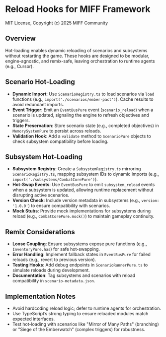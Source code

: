 # Reload Hooks for MIFF Framework
MIT License, Copyright (c) 2025 MIFF Community

## Overview
Hot-loading enables dynamic reloading of scenarios and subsystems without restarting the game. These hooks are designed to be modular, engine-agnostic, and remix-safe, leaving orchestration to runtime agents (e.g., Cursor).

## Scenario Hot-Loading
- **Dynamic Import**: Use `ScenarioRegistry.ts` to load scenarios via `load` functions (e.g., `import('./scenarios/ember-pact')`). Cache results to avoid redundant imports.
- **Event Trigger**: Emit an `EventBusPure` event (`scenario_reload`) when a scenario is updated, signaling the engine to refresh objectives and triggers.
- **State Preservation**: Store scenario state (e.g., completed objectives) in `MemorySystemPure` to persist across reloads.
- **Validation Hook**: Add a `validate` method to `ScenarioPure` objects to check subsystem compatibility before loading.

## Subsystem Hot-Loading
- **Subsystem Registry**: Create a `SubsystemRegistry.ts` mirroring `ScenarioRegistry.ts`, mapping subsystem IDs to dynamic imports (e.g., `import('./subsystems/CombatCorePure')`).
- **Hot-Swap Events**: Use `EventBusPure` to emit `subsystem_reload` events when a subsystem is updated, allowing runtime replacement without disrupting active scenarios.
- **Version Check**: Include version metadata in subsystems (e.g., `version: '1.0.0'`) to ensure compatibility with scenarios.
- **Mock Stubs**: Provide mock implementations for subsystems during reload (e.g., `CombatCorePure.mock()`) to maintain gameplay continuity.

## Remix Considerations
- **Loose Coupling**: Ensure subsystems expose pure functions (e.g., `InventoryPure.has`) for safe hot-swapping.
- **Error Handling**: Implement fallback states in `EventBusPure` for failed reloads (e.g., revert to previous version).
- **Testing Hooks**: Add debug endpoints in `ScenarioRunnerPure.ts` to simulate reloads during development.
- **Documentation**: Tag subsystems and scenarios with reload compatibility in `scenario-metadata.json`.

## Implementation Notes
- Avoid hardcoding reload logic; defer to runtime agents for orchestration.
- Use TypeScript’s strong typing to ensure reloaded modules match expected interfaces.
- Test hot-loading with scenarios like "Mirror of Many Paths" (branching) or "Siege of the Emberwatch" (complex triggers) for robustness.
